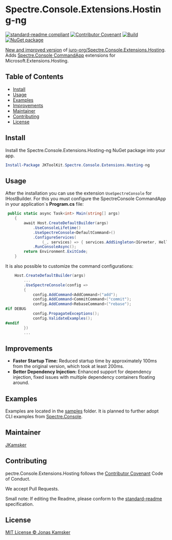# Spectre.Console.Extensions.Hosting-ng

[![standard-readme compliant][]][standard-readme]
[![Contributor Covenant][contrib-covenantimg]][contrib-covenant]
[![Build][githubimage]][githubbuild]
[![NuGet package][nugetimage]][nuget]

[New and improved version](#improvements) of [juro-org/Spectre.Console.Extensions.Hosting](https://github.com/JKamsker/Spectre.Console.Extensions.Hosting-ng). 
Adds [Spectre.Console CommandApp][SpectreConsoleDokuCommandApp] extensions for Microsoft.Extensions.Hosting. 

## Table of Contents

- [Install](#install)
- [Usage](#usage)
- [Examples](#examples)
- [Improvements](#improvements)
- [Maintainer](#maintainer)
- [Contributing](#contributing)
- [License](#license)

## Install

Install the Spectre.Console.Extensions.Hosting-ng NuGet package into your app.

```powershell
Install-Package JKToolKit.Spectre.Console.Extensions.Hosting-ng
```
## Usage

After the installation you can use the extension ```UseSpectreConsole``` for IHostBuilder.
For this you must configure the SpectreConsole CommandApp in your application`s __Program.cs__ file:

```csharp
 public static async Task<int> Main(string[] args)
    {
        await Host.CreateDefaultBuilder(args)
            .UseConsoleLifetime()
            .UseSpectreConsole<DefaultCommand>()
            .ConfigureServices(
                (_, services) => { services.AddSingleton<IGreeter, HelloWorldGreeter>(); })
            .RunConsoleAsync();
        return Environment.ExitCode;
    }
```

It is also possible to customize the command configurations:

```csharp
    Host.CreateDefaultBuilder(args)
        ...
        .UseSpectreConsole(config =>
        {
            config.AddCommand<AddCommand>("add");
            config.AddCommand<CommitCommand>("commit");
            config.AddCommand<RebaseCommand>("rebase");
#if DEBUG
            config.PropagateExceptions();
            config.ValidateExamples();
#endif
        })
        ...
```
## Improvements

- **Faster Startup Time:** Reduced startup time by approximately 100ms from the original version, which took at least 200ms.
- **Better Dependency Injection:** Enhanced support for dependency injection, fixed issues with multiple dependency containers floating around.

## Examples 

Examples are located in the [samples] folder. 
It is planned to further adopt CLI examples from [Spectre.Console].

## Maintainer

[JKamsker][maintainer]

## Contributing

pectre.Console.Extensions.Hosting follows the [Contributor Covenant][contrib-covenant] Code of Conduct.

We accept Pull Requests.

Small note: If editing the Readme, please conform to the [standard-readme][] specification.

## License

[MIT License © Jonas Kamsker][license]

[contrib-covenant]: https://www.contributor-covenant.org/version/1/4/code-of-conduct
[contrib-covenantimg]: https://img.shields.io/badge/Contributor%20Covenant-v2.0%20adopted-ff69b4.svg
[maintainer]: https://github.com/JKamsker
[nuget]: https://nuget.org/packages/JKToolKit.Spectre.Console.Extensions.Hosting-ng
[nugetimage]: https://img.shields.io/nuget/v/JKToolKit.Spectre.Console.Extensions.Hosting-ng.svg?logo=nuget&style=flat-square
[license]: LICENSE.txt
[standard-readme]: https://github.com/RichardLitt/standard-readme
[standard-readme compliant]: https://img.shields.io/badge/readme%20style-standard-brightgreen.svg?style=flat-square
[Spectre.Console]: https://github.com/spectreconsole/spectre.console
[SpectreConsoleDokuCommandApp]: https://spectreconsole.net/cli/commandapp
[samples]: https://github.com/JKamsker/Spectre.Console.Extensions.Hosting-ng/tree/develop/src/Samples/
[githubbuild]: https://github.com/JKamsker/Spectre.Console.Extensions.Hosting-ng/actions/workflows/build.yml?query=branch%3Adevelop
[githubimage]: https://github.com/JKamsker/Spectre.Console.Extensions.Hosting-ng/actions/workflows/build.yml/badge.svg?branch=develop